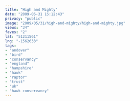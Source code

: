 ```yaml
---
title: "High and Mighty"
date: "2009-05-31 15:12:43"
privacy: "public"
image: "2009/05/31/high-and-mighty/high-and-mighty.jpg"
views: "34"
faves: "2"
lat: "51211561"
lng: "-1562633"
tags:
- "andover"
- "bird"
- "conservancy"
- "england"
- "hampshire"
- "hawk"
- "raptor"
- "trust"
- "uk"
- "hawk conservancy"
---
```

<a href="/photos/2009/05/31/high-and-mighty"></a>
